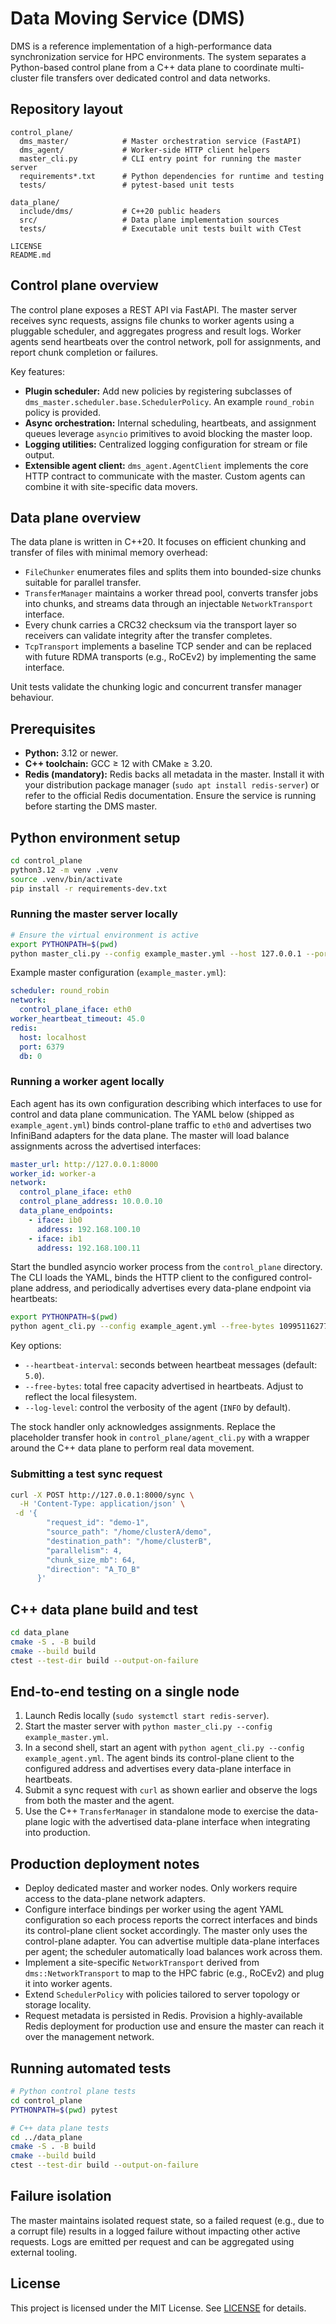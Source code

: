 # Data Moving Service (DMS)

DMS is a reference implementation of a high-performance data synchronization service for
HPC environments. The system separates a Python-based control plane from a C++ data plane
to coordinate multi-cluster file transfers over dedicated control and data networks.

## Repository layout

```
control_plane/
  dms_master/            # Master orchestration service (FastAPI)
  dms_agent/             # Worker-side HTTP client helpers
  master_cli.py          # CLI entry point for running the master server
  requirements*.txt      # Python dependencies for runtime and testing
  tests/                 # pytest-based unit tests

data_plane/
  include/dms/           # C++20 public headers
  src/                   # Data plane implementation sources
  tests/                 # Executable unit tests built with CTest

LICENSE
README.md
```

## Control plane overview

The control plane exposes a REST API via FastAPI. The master server receives sync requests,
assigns file chunks to worker agents using a pluggable scheduler, and aggregates progress
and result logs. Worker agents send heartbeats over the control network, poll for
assignments, and report chunk completion or failures.

Key features:

- **Plugin scheduler:** Add new policies by registering subclasses of
  `dms_master.scheduler.base.SchedulerPolicy`. An example `round_robin` policy is provided.
- **Async orchestration:** Internal scheduling, heartbeats, and assignment queues leverage
  `asyncio` primitives to avoid blocking the master loop.
- **Logging utilities:** Centralized logging configuration for stream or file output.
- **Extensible agent client:** `dms_agent.AgentClient` implements the core HTTP contract to
  communicate with the master. Custom agents can combine it with site-specific data movers.

## Data plane overview

The data plane is written in C++20. It focuses on efficient chunking and transfer of files
with minimal memory overhead:

- `FileChunker` enumerates files and splits them into bounded-size chunks suitable for
  parallel transfer.
- `TransferManager` maintains a worker thread pool, converts transfer jobs into chunks, and
  streams data through an injectable `NetworkTransport` interface.
- Every chunk carries a CRC32 checksum via the transport layer so receivers can validate
  integrity after the transfer completes.
- `TcpTransport` implements a baseline TCP sender and can be replaced with future RDMA
  transports (e.g., RoCEv2) by implementing the same interface.

Unit tests validate the chunking logic and concurrent transfer manager behaviour.

## Prerequisites

- **Python:** 3.12 or newer.
- **C++ toolchain:** GCC ≥ 12 with CMake ≥ 3.20.
- **Redis (mandatory):** Redis backs all metadata in the master. Install it with your
  distribution package manager (`sudo apt install redis-server`) or refer to the official
  Redis documentation. Ensure the service is running before starting the DMS master.

## Python environment setup

```bash
cd control_plane
python3.12 -m venv .venv
source .venv/bin/activate
pip install -r requirements-dev.txt
```

### Running the master server locally

```bash
# Ensure the virtual environment is active
export PYTHONPATH=$(pwd)
python master_cli.py --config example_master.yml --host 127.0.0.1 --port 8000
```

Example master configuration (`example_master.yml`):

```yaml
scheduler: round_robin
network:
  control_plane_iface: eth0
worker_heartbeat_timeout: 45.0
redis:
  host: localhost
  port: 6379
  db: 0
```

### Running a worker agent locally

Each agent has its own configuration describing which interfaces to use for control and data
plane communication. The YAML below (shipped as `example_agent.yml`) binds control-plane
traffic to `eth0` and advertises two InfiniBand adapters for the data plane. The master will
load balance assignments across the advertised interfaces:

```yaml
master_url: http://127.0.0.1:8000
worker_id: worker-a
network:
  control_plane_iface: eth0
  control_plane_address: 10.0.0.10
  data_plane_endpoints:
    - iface: ib0
      address: 192.168.100.10
    - iface: ib1
      address: 192.168.100.11
```

Start the bundled asyncio worker process from the `control_plane` directory. The CLI loads
the YAML, binds the HTTP client to the configured control-plane address, and periodically
advertises every data-plane endpoint via heartbeats:

```bash
export PYTHONPATH=$(pwd)
python agent_cli.py --config example_agent.yml --free-bytes 1099511627776
```

Key options:

- `--heartbeat-interval`: seconds between heartbeat messages (default: `5.0`).
- `--free-bytes`: total free capacity advertised in heartbeats. Adjust to reflect the local
  filesystem.
- `--log-level`: control the verbosity of the agent (`INFO` by default).

The stock handler only acknowledges assignments. Replace the placeholder transfer hook in
`control_plane/agent_cli.py` with a wrapper around the C++ data plane to perform real data
movement.

### Submitting a test sync request

```bash
curl -X POST http://127.0.0.1:8000/sync \
  -H 'Content-Type: application/json' \
 -d '{
        "request_id": "demo-1",
        "source_path": "/home/clusterA/demo",
        "destination_path": "/home/clusterB",
        "parallelism": 4,
        "chunk_size_mb": 64,
        "direction": "A_TO_B"
      }'
```

## C++ data plane build and test

```bash
cd data_plane
cmake -S . -B build
cmake --build build
ctest --test-dir build --output-on-failure
```

## End-to-end testing on a single node

1. Launch Redis locally (`sudo systemctl start redis-server`).
2. Start the master server with `python master_cli.py --config example_master.yml`.
3. In a second shell, start an agent with `python agent_cli.py --config example_agent.yml`.
   The agent binds its control-plane client to the configured address and advertises every
   data-plane interface in heartbeats.
4. Submit a sync request with `curl` as shown earlier and observe the logs from both the master
   and the agent.
5. Use the C++ `TransferManager` in standalone mode to exercise the data-plane logic with the
   advertised data-plane interface when integrating into production.

## Production deployment notes

- Deploy dedicated master and worker nodes. Only workers require access to the data-plane
  network adapters.
- Configure interface bindings per worker using the agent YAML configuration so each process
  reports the correct interfaces and binds its control-plane client socket accordingly. The
  master only uses the control-plane adapter. You can advertise multiple data-plane
  interfaces per agent; the scheduler automatically load balances work across them.
- Implement a site-specific `NetworkTransport` derived from `dms::NetworkTransport` to map
  to the HPC fabric (e.g., RoCEv2) and plug it into worker agents.
- Extend `SchedulerPolicy` with policies tailored to server topology or storage locality.
- Request metadata is persisted in Redis. Provision a highly-available Redis deployment for
  production use and ensure the master can reach it over the management network.

## Running automated tests

```bash
# Python control plane tests
cd control_plane
PYTHONPATH=$(pwd) pytest

# C++ data plane tests
cd ../data_plane
cmake -S . -B build
cmake --build build
ctest --test-dir build --output-on-failure
```

## Failure isolation

The master maintains isolated request state, so a failed request (e.g., due to a corrupt
file) results in a logged failure without impacting other active requests. Logs are emitted
per request and can be aggregated using external tooling.

## License

This project is licensed under the MIT License. See [LICENSE](LICENSE) for details.
